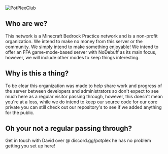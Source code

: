 ![PotPlexClub]()

## Who are we?
This network is a Minecraft Bedrock Practice network and is a non-profit organization. We intend to make no money from this server or the community. We simply intend to make something enjoyable!
We intend to offer an FFA game-mode-based server with NoDebuff as its main focus, however, we will include other modes to keep things interesting. 

## Why is this a thing?
To be clear this organization was made to help share work and progress of the server between developers and administrators so don't expect to see much here as a regular visitor passing through, however, this doesn't mean you're at a loss, while we do intend to keep our source code for our core private you can still check out our repository's to see if we added anything for the public.

## Oh your not a regular passing through?
Get in touch with David over @ discord.gg/potplex he has no problem getting you set up here!
